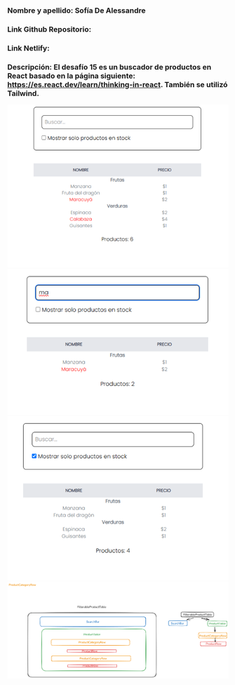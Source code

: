 ### Nombre y apellido: Sofía De Alessandre

### Link Github Repositorio: 

### Link Netlify: 

### Descripción: El desafío 15 es un buscador de productos en React basado en la página siguiente: https://es.react.dev/learn/thinking-in-react. También se utilizó Tailwind.

![](/src/assets/img-readme-1.png)
![](/src/assets/img-readme-2.png)
![](/src/assets/img-readme-3.png)
![](/src/assets/excalidraw-desafio15.png)
